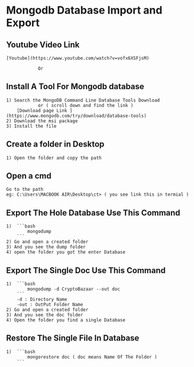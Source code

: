 
# Mongodb Database Import and Export

## Youtube Video Link

    [Youtube](https://www.youtube.com/watch?v=vofx6XSFjsM)

                Or

## Install A Tool For Mongodb database

    1) Search the MongoDB Command Line Database Tools Download 
                or ( scroll down and find the link )
        [Download page Link ](https://www.mongodb.com/try/download/database-tools)
    2) Download the msi package
    3) Install the file  

## Create a folder in Desktop

    1) Open the folder and copy the path

## Open a cmd 

    Go to the path 
    eg: C:\Users\MACBOOK AIR\Desktop\ct> ( you see link this in termial )

## Export The Hole Database Use This Command

    1)  ```bash
            mongodump
        ```
    2) Go and open a created folder 
    3) And you see the dump folder
    4) open the folder you got the enter Database

## Export The Single Doc Use This Command

    1)  ```bash
            mongodump -d CryptoBazaar --out doc
        ```
        -d : Directory Name
        -out : OutPut Folder Name
    2) Go and open a created folder 
    3) And you see the doc folder
    4) Open the folder you find a single Database

## Restore The Single File In Database

    1)  ```bash
            mongorestore doc ( doc means Name Of The Folder )
        ```

